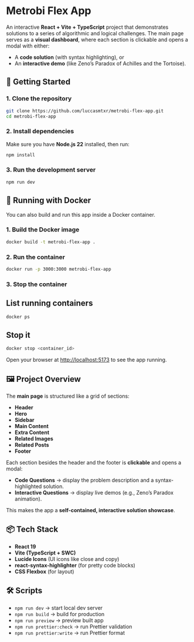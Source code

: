 # Metrobi Flex App

An interactive **React + Vite + TypeScript** project that demonstrates solutions to a series of algorithmic and logical challenges. The main page serves as a **visual dashboard**, where each section is clickable and opens a modal with either:

- A **code solution** (with syntax highlighting), or
- An **interactive demo** (like Zeno’s Paradox of Achilles and the Tortoise).

## 🚀 Getting Started

### 1. Clone the repository

```bash
git clone https://github.com/luccasmtxr/metrobi-flex-app.git
cd metrobi-flex-app
```

### 2. Install dependencies

Make sure you have **Node.js 22** installed, then run:

```bash
npm install
```

### 3. Run the development server

```bash
npm run dev
```

## 🐳 Running with Docker

You can also build and run this app inside a Docker container.

### 1. Build the Docker image

```bash
docker build -t metrobi-flex-app .
```

### 2. Run the container

```bash
docker run -p 3000:3000 metrobi-flex-app
```

### 3. Stop the container

## List running containers

```bash
docker ps
```

## Stop it

```bash
docker stop <container_id>
```

Open your browser at [http://localhost:5173](http://localhost:5173) to see the app running.

## 🖼️ Project Overview

The **main page** is structured like a grid of sections:

- **Header**
- **Hero**
- **Sidebar**
- **Main Content**
- **Extra Content**
- **Related Images**
- **Related Posts**
- **Footer**

Each section besides the header and the footer is **clickable** and opens a modal:

- **Code Questions** → display the problem description and a syntax-highlighted solution.
- **Interactive Questions** → display live demos (e.g., Zeno’s Paradox animation).

This makes the app a **self-contained, interactive solution showcase**.

## 📦 Tech Stack

- **React 19**
- **Vite (TypeScript + SWC)**
- **Lucide Icons** (UI icons like close and copy)
- **react-syntax-highlighter** (for pretty code blocks)
- **CSS Flexbox** (for layout)

## 🛠️ Scripts

- `npm run dev` → start local dev server
- `npm run build` → build for production
- `npm run preview` → preview built app
- `npm run prettier:check` → run Prettier validation
- `npm run prettier:write` → run Prettier format
